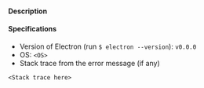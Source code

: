 #### Description



#### Specifications

- Version of Electron (run `$ electron --version`): `v0.0.0`
- OS: `<OS>`
- Stack trace from the error message (if any)

``` 
<Stack trace here>
```
